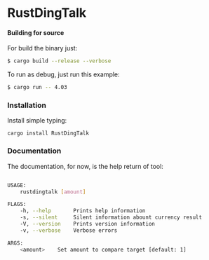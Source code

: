 # RustDingTalk



#### Building for source
For build the binary just:
```sh
$ cargo build --release --verbose
```
To run as debug, just run this example:
```sh
$ cargo run -- 4.03
```
### Installation
Install simple typing:

```rustdingtalk
cargo install RustDingTalk
```

### Documentation
The documentation, for now, is the help return of tool:

```sh

USAGE:
    rustdingtalk [amount]

FLAGS:
    -h, --help       Prints help information
    -s, --silent     Silent information abount currency result
    -V, --version    Prints version information
    -v, --verbose    Verbose errors

ARGS:
    <amount>    Set amount to compare target [default: 1]
```
